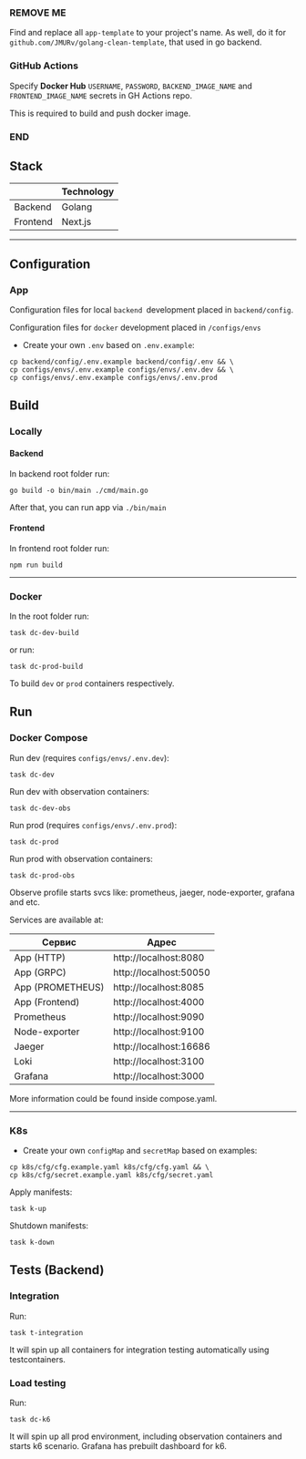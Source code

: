 ### REMOVE ME
Find and replace all `app-template` to your project's name.
As well, do it for `github.com/JMURv/golang-clean-template`, that used in go backend.


### GitHub Actions
Specify **Docker Hub** `USERNAME`, `PASSWORD`, `BACKEND_IMAGE_NAME` and `FRONTEND_IMAGE_NAME` secrets in GH Actions repo.

This is required to build and push docker image.
### END

## Stack
|          | Technology |
|----------|------------|
| Backend  | Golang     |
| Frontend | Next.js    |

---
## Configuration
### App
Configuration files for local `backend `development placed in `backend/config`.

Configuration files for `docker` development placed in `/configs/envs`

- Create your own `.env` based on `.env.example`:
```shell
cp backend/config/.env.example backend/config/.env && \
cp configs/envs/.env.example configs/envs/.env.dev && \
cp configs/envs/.env.example configs/envs/.env.prod
```

## Build
### Locally
#### Backend
In backend root folder run:
```shell
go build -o bin/main ./cmd/main.go
```
After that, you can run app via `./bin/main`

#### Frontend
In frontend root folder run:
```shell
npm run build
```
___

### Docker
In the root folder run:
```shell
task dc-dev-build
```

or run:
```shell
task dc-prod-build
```

To build `dev` or `prod` containers respectively.

## Run
### Docker Compose
Run dev (requires `configs/envs/.env.dev`):
```shell
task dc-dev
```

Run dev with observation containers:
```shell
task dc-dev-obs
```

Run prod (requires `configs/envs/.env.prod`):
```shell
task dc-prod
```

Run prod with observation containers:
```shell
task dc-prod-obs
```
Observe profile starts svcs like: prometheus, jaeger, node-exporter, grafana and etc.

Services are available at:

| Сервис           | Адрес                  |
|------------------|------------------------|
| App (HTTP)       | http://localhost:8080  |
| App (GRPC)       | http://localhost:50050 |
| App (PROMETHEUS) | 	http://localhost:8085 |
| App (Frontend)   | http://localhost:4000  |
| Prometheus       | http://localhost:9090  |
| Node-exporter    | http://localhost:9100  |
| Jaeger           | http://localhost:16686 |
| Loki             | http://localhost:3100  |
| Grafana          | http://localhost:3000  |

More information could be found inside compose.yaml.
___

### K8s

- Create your own `configMap` and `secretMap` based on examples:
```shell
cp k8s/cfg/cfg.example.yaml k8s/cfg/cfg.yaml && \
cp k8s/cfg/secret.example.yaml k8s/cfg/secret.yaml 
```

Apply manifests:
```shell
task k-up
```

Shutdown manifests:
```shell
task k-down
```

## Tests (Backend)
### Integration
Run:
```shell
task t-integration
```
It will spin up all containers for integration testing automatically using testcontainers.

### Load testing
Run:
```shell
task dc-k6
```
It will spin up all prod environment, including observation containers and starts k6 scenario. Grafana has prebuilt dashboard for k6.
